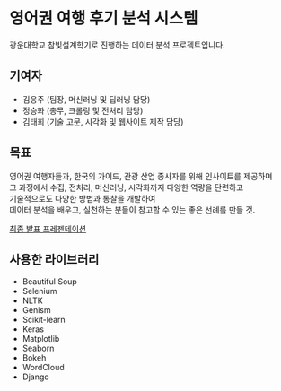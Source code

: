 # 영어권 여행 후기 분석 시스템

광운대학교 참빛설계학기로 진행하는 데이터 분석 프로젝트입니다.

## 기여자
 - 김응주 (팀장, 머신러닝 및 딥러닝 담당)
 - 정승화 (총무, 크롤링 및 전처리 담당)
 - 김태희 (기술 고문, 시각화 및 웹사이트 제작 담당)

## 목표
영어권 여행자들과, 한국의 가이드, 관광 산업 종사자를 위해 인사이트를 제공하며  
그 과정에서 수집, 전처리, 머신러닝, 시각화까지 다양한 역량을 단련하고  
기술적으로도 다양한 방법과 통찰을 개발하여  
데이터 분석을 배우고, 실천하는 분들이 참고할 수 있는 좋은 선례를 만들 것.  

[최종 발표 프레젠테이션](https://docs.google.com/presentation/d/1zZaL_Qc9UveKUFZhbzgaxPhs0RQlBDnm5ZF8_YXJIUI/edit?usp=sharing)



## 사용한 라이브러리
 - Beautiful Soup
 - Selenium
 - NLTK
 - Genism
 - Scikit-learn
 - Keras
 - Matplotlib
 - Seaborn
 - Bokeh
 - WordCloud
 - Django
